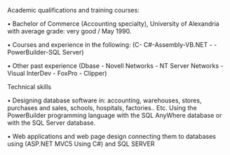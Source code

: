 Academic qualifications and training courses:

• Bachelor of Commerce (Accounting specialty), University of Alexandria with average grade: very good / May 1990.

• Courses and experience in the following: (C- C#-Assembly-VB.NET - -PowerBuilder-SQL Server)

• Other past experience (Dbase - Novell Networks - NT Server Networks - Visual InterDev - FoxPro - Clipper)

Technical skills

• Designing database software in: accounting, warehouses, stores, purchases and sales, schools, hospitals, factories.. Etc. Using the PowerBuilder programming language with the SQL AnyWhere database or with the SQL Server database.

• Web applications and web page design connecting them to databases using (ASP.NET MVC5 Using C#) and SQL SERVER

